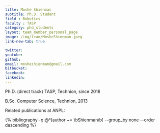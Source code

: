 ```yaml
---
title: Moshe Shienman
subtitle: Ph.D. Student
field : Robotics
faculty : TASP
category: phd_students
layout: team_member_personal_page
image: /img/team/MosheShienman.jpeg
link-new-tab: true

twitter: 
youtube: 
github: 
email: mosheshienman@gmail.com
bitbucket: 
facebook: 
linkedin: 
---
```


Ph.D. (direct track) TASP, Technion, since 2018

B.Sc. Computer Science, Technion, 2013

Related publications at ANPL:

{% bibliography -q @*[author ~= \bShienman\b] --group_by none --order descending %}

